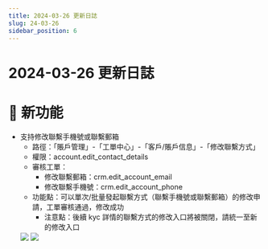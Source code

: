 ```yaml
---
title: 2024-03-26 更新日誌
slug: 24-03-26
sidebar_position: 6
---
```



# 2024-03-26 更新日誌

# 🎉 新功能

- 支持修改聯繫手機號或聯繫郵箱
    - 路徑：「賬戶管理」-「工單中心」-「客戶/賬戶信息」-「修改聯繫方式」
    - 權限：account.edit_contact_details
    - 審核工單：
        - 修改聯繫郵箱：crm.edit_account_email
        - 修改聯繫手機號：crm.edit_account_phone
    - 功能點：可以單次/批量發起聯繫方式（聯繫手機號或聯繫郵箱）的修改申請，工單審核通過，修改成功
        - 注意點：後續 kyc 詳情的聯繫方式的修改入口將被關閉，請統一至新的修改入口
    <img src="/assets/IPURbCKYdo5UkSx5RZich78Fnod.png" src-width="2434" src-height="1374" align="center"/>
    <img src="/assets/VbJmb7149ouP8dxmDaocDcRBnse.png" src-width="2464" src-height="1378" align="center"/>
    
